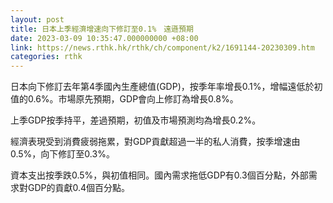 ```yaml
---
layout: post
title: 日本上季經濟增速向下修訂至0.1%　遠遜預期
date: 2023-03-09 10:35:47.000000000 +08:00
link: https://news.rthk.hk/rthk/ch/component/k2/1691144-20230309.htm
categories: rthk
---
```


日本向下修訂去年第4季國內生產總值(GDP)，按季年率增長0.1%，增幅遠低於初值的0.6%。市場原先預期，GDP會向上修訂為增長0.8%。

上季GDP按季持平，差過預期，初值及市場預測均為增長0.2%。

經濟表現受到消費疲弱拖累，對GDP貢獻超過一半的私人消費，按季增速由0.5%，向下修訂至0.3%。

資本支出按季跌0.5%，與初值相同。國內需求拖低GDP有0.3個百分點，外部需求對GDP的貢獻0.4個百分點。
